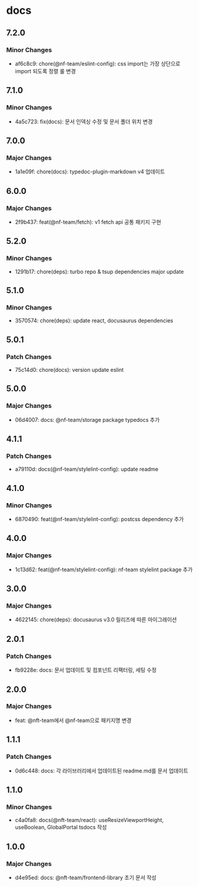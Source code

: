 # docs

## 7.2.0

### Minor Changes

- af6c8c9: chore(@nf-team/eslint-config): css import는 가장 상단으로 import 되도록 정렬 룰 변경

## 7.1.0

### Minor Changes

- 4a5c723: fix(docs): 문서 인덱싱 수정 및 문서 폴더 위치 변경

## 7.0.0

### Major Changes

- 1a1e09f: chore(docs): typedoc-plugin-markdown v4 업데이트

## 6.0.0

### Major Changes

- 2f9b437: feat(@nf-team/fetch): v1 fetch api 공통 패키지 구현

## 5.2.0

### Minor Changes

- 1291b17: chore(deps): turbo repo & tsup dependencies major update

## 5.1.0

### Minor Changes

- 3570574: chore(deps): update react, docusaurus dependencies

## 5.0.1

### Patch Changes

- 75c14d0: chore(docs): version update eslint

## 5.0.0

### Major Changes

- 06d4007: docs: @nf-team/storage package typedocs 추가

## 4.1.1

### Patch Changes

- a79110d: docs(@nf-team/stylelint-config): update readme

## 4.1.0

### Minor Changes

- 6870490: feat(@nf-team/stylelint-config): postcss dependency 추가

## 4.0.0

### Major Changes

- 1c13d62: feat(@nf-team/stylelint-config): nf-team stylelint package 추가

## 3.0.0

### Major Changes

- 4622145: chore(deps): docusaurus v3.0 릴리즈에 따른 마이그레이션

## 2.0.1

### Patch Changes

- fb9228e: docs: 문서 업데이트 및 컴포넌트 리팩터링, 세팅 수정

## 2.0.0

### Major Changes

- feat: @nft-team에서 @nf-team으로 패키지명 변경

## 1.1.1

### Patch Changes

- 0d6c448: docs: 각 라이브러리에서 업데이트된 readme.md를 문서 업데이트

## 1.1.0

### Minor Changes

- c4a0fa8: docs(@nft-team/react): useResizeViewportHeight, useBoolean, GlobalPortal tsdocs 작성

## 1.0.0

### Major Changes

- d4e95ed: docs: @nft-team/frontend-library 초기 문서 작성
